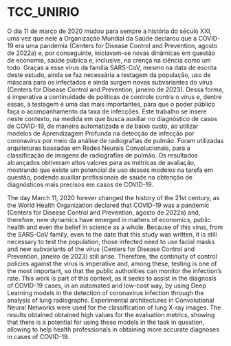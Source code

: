 # TCC_UNIRIO

O dia 11 de março de 2020 mudou para sempre a história do século XXI, uma vez que
nele a Organização Mundial da Saúde declarou que a COVID-19 era uma pandemia
(Centers for Disease Control and Prevention, agosto de 2022a) e, por conseguinte,
iniciavam-se novas dinâmicas em questão de economia, saúde pública e, inclusive, na
crença na ciência como um todo. Graças a esse vírus da família SARS-CoV, mesmo
na data de escrita deste estudo, ainda se faz necessária a testagem da população, uso
de máscara para os infectados e ainda surgem novas subvariantes do vírus (Centers
for Disease Control and Prevention, janeiro de 2023). Dessa forma, é imperativa
a continuidade de políticas de controle contra o vírus e, dentre essas, a testagem
é uma das mais importantes, para que o poder público faça o acompanhamento
da taxa de infecções. Este trabalho se insere neste contexto, na medida em que
busca auxiliar no diagnóstico de casos de COVID-19, de maneira automatizada e de
baixo custo, ao utilizar modelos de Aprendizagem Profunda na detecção de infecção
por coronavírus por meio da análise de radiografias de pulmão. Foram utilizadas
arquiteturas baseadas em Redes Neurais Convolucionais, para a classificação de
imagens de radiografias de pulmão. Os resultados alcançados obtiveram altos valores
para as métricas de avaliação, mostrando que existe um potencial de uso desses
modelos na tarefa em questão, podendo auxiliar profissionais de saúde na obtenção
de diagnósticos mais precisos em casos de COVID-19.

The day March 11, 2020 forever changed the history of the 21st century, as the
World Health Organization declared that COVID-19 was a pandemic (Centers for
Disease Control and Prevention, agosto de 2022a) and, therefore, new dynamics
have emerged in matters of economics, public health and even the belief in science
as a whole. Because of this virus, from the SARS-CoV family, even to the date that
this study was written, it is still necessary to test the population, those infected need
to use facial masks and new subvariants of the virus (Centers for Disease Control
and Prevention, janeiro de 2023) still arise. Therefore, the continuity of control
policies against the virus is imperative and, among these, testing is one of the most
important, so that the public authorities can monitor the infection’s rate. This work
is part of this context, as it seeks to assist in the diagnosis of COVID-19 cases, in
an automated and low-cost way, by using Deep Learning models in the detection
of coronavirus infection through the analysis of lung radiographs. Experimental
architectures in Convolutional Neural Networks were used for the classification of
lung X-ray images. The results obtained obtained high values for the evaluation
metrics, showing that there is a potential for using these models in the task in
question, allowing to help health professionals in obtaining more accurate diagnoses
in cases of COVID-19.
